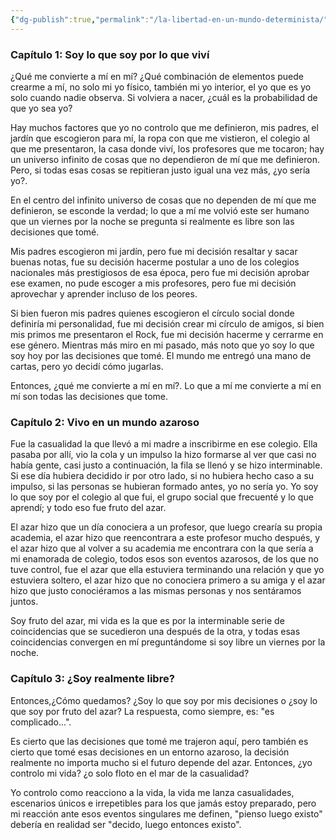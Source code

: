 ```yaml
---
{"dg-publish":true,"permalink":"/la-libertad-en-un-mundo-determinista/","created":"2025-01-17T22:54","updated":"2025-01-17T23:44"}
---
```


### Capítulo 1: Soy lo que soy por lo que viví
¿Qué me convierte a mí en mí? ¿Qué combinación de elementos puede crearme a mí, no solo mi yo físico, también mi yo interior, el yo que es yo solo cuando nadie observa. Si volviera a nacer, ¿cuál es la probabilidad de que yo sea yo?

Hay muchos factores que yo no controlo que me definieron, mis padres, el jardín que escogieron para mí, la ropa con que me vistieron, el colegio al que me presentaron, la casa donde viví, los profesores que me tocaron; hay un universo infinito de cosas que no dependieron de mí que me definieron. Pero, si todas esas cosas se repitieran justo igual una vez más, ¿yo sería yo?.

En el centro del infinito universo de cosas que no dependen de mí que me definieron, se esconde la verdad; lo que a mí me volvió este ser humano que un viernes por la noche se pregunta si realmente es libre son las decisiones que tomé.

Mis padres escogieron mi jardín, pero fue mi decisión resaltar y sacar buenas notas, fue su decisión hacerme postular a uno de los colegios nacionales más prestigiosos de esa época, pero fue mi decisión aprobar ese examen, no pude escoger a mis profesores, pero fue mi decisión aprovechar y aprender incluso de los peores.

Si bien fueron mis padres quienes escogieron el círculo social donde definiría mi personalidad, fue mi decisión crear mi círculo de amigos, si bien mis primos me presentaron el Rock, fue mi decisión hacerme y cerrarme en ese género. Mientras más miro en mi pasado, más noto que yo soy lo que soy hoy por las decisiones que tomé. El mundo me entregó una mano de cartas, pero yo decidí cómo jugarlas.

Entonces, ¿qué me convierte a mí en mí?. Lo que a mí me convierte a mí en mí son todas las decisiones que tome.

### Capítulo 2: Vivo en un mundo azaroso
Fue la casualidad la que llevó a mi madre a inscribirme en ese colegio. Ella pasaba por allí, vio la cola y un impulso la hizo formarse al ver que casi no había gente, casi justo a continuación, la fila se llenó y se hizo interminable. Si ese día hubiera decidido ir por otro lado, si no hubiera hecho caso a su impulso, si las personas se hubieran formado antes, yo no sería yo. Yo soy lo que soy por el colegio al que fui, el grupo social que frecuenté y lo que aprendí; y todo eso fue fruto del azar.

El azar hizo que un día conociera a un profesor, que luego crearía su propia academia, el azar hizo que reencontrara a este profesor mucho después, y el azar hizo que al volver a su academia me encontrara con la que sería a mi enamorada de colegio, todos esos son eventos azarosos, de los que no tuve control, fue el azar que ella estuviera terminando una relación y que yo estuviera soltero, el azar hizo que no conociera primero a su amiga y el azar hizo que justo conociéramos a las mismas personas y nos sentáramos juntos.

Soy fruto del azar, mi vida es la que es por la interminable serie de coincidencias que se sucedieron una después de la otra, y todas esas coincidencias convergen en mí preguntándome si soy libre un viernes por la noche.

### Capítulo 3: ¿Soy realmente libre?
Entonces,¿Cómo quedamos? ¿Soy lo que soy por mis decisiones o ¿soy lo que soy por fruto del azar? La respuesta, como siempre, es: "es complicado...".

Es cierto que las decisiones que tomé me trajeron aquí, pero también es cierto que tomé esas decisiones en un entorno azaroso, la decisión realmente no importa mucho si el futuro depende del azar. Entonces, ¿yo controlo mi vida? ¿o solo floto en el mar de la casualidad?

Yo controlo como reacciono a la vida, la vida me lanza casualidades, escenarios únicos e irrepetibles para los que jamás estoy preparado, pero mi reacción ante esos eventos singulares me definen, "pienso luego existo" debería en realidad ser "decido, luego entonces existo".
